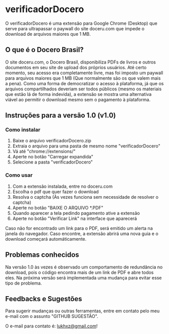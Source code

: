<h1>verificadorDocero</h1> 

O verificadorDocero é uma extensão para Google Chrome (Desktop) que serve para ultrapassar o paywall do site doceru.com que impede o download de arquivos maiores que 1 MB.

<h2>O que é o Docero Brasil?</h2>
O site doceru.com, o Docero Brasil, disponibiliza PDFs de livros e outros documentos em seu site de upload dos próprios usuários.
Até certo momento, seu acesso era completamente livre, mas foi imposto um paywall para arquivos maiores que 1 MB (Que normalmente são os que valem mais a pena).
Como uma forma de democratizar o acesso à plataforma, já que os arquivos compartilhados deveriam ser todos públicos (mesmo os materiais que estão lá de forma indevida), a extensão se mostra uma alternativa viável ao permitir o download mesmo sem o pagamento à plataforma.

<h2>Instruções para a versão 1.0 (v1.0) </h2>
<h3>Como instalar</h3>
<ol>
   <li>Baixe o arquivo verificadorDocero.zip</li>
   <li>Extraia o arquivo para uma pasta de mesmo nome "verificadorDocero"</li>
   <li>Vá até "chrome://extensions/"</li>
   <li>Aperte no botão "Carregar expandida"</li>
   <li>Selecione a pasta "verificadorDocero"</li>
</ol>
<h3>Como usar</h3>
<ol>
   <li>Com a extensão instalada, entre no doceru.com</li>
   <li>Escolha o pdf que quer fazer o download</li>
   <li>Resolva o captcha (Às vezes funciona sem necessidade de resolver o captcha)</li>
   <li>Aperte no botão "BAIXE O ARQUIVO *.PDF"</li>
   <li>Quando aparecer a tela pedindo pagamento ative a extensão</li>
   <li>Aperte no botão "Verificar Link" na interface que aparecerá</li>
</ol>
   <p>Caso não for encontrado um link para o PDF, será emitido um alerta na janela do navegador. Caso encontre, a extensão abrirá uma nova guia e o download começará automáticamente.</p>

<h2>Problemas conhecidos</h2>
<p>Na versão 1.0 às vezes é observado um comportamento de redundância no download, pois o código encontra mais de um link de PDF e abre todos eles. Na próxima versão será implementada uma mudança para evitar esse tipo de problema.</p>

<h2>Feedbacks e Sugestões</h2>
<p>Para sugerir mudanças ou outras ferramentas, entre em contato pelo meu e-mail com o assunto "GITHUB SUGESTÃO".</p> 
<p>O e-mail para contato é: <a href="mailto:lukhxz@gmail.com">lukhxz@gmail.com</a>!</p>
